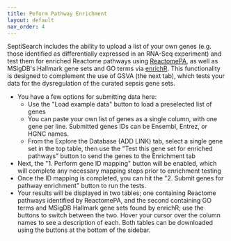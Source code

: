 ```yaml
---
title: Peform Pathway Enrichment
layout: default
nav_order: 4
---
```


SeptiSearch includes the ability to upload a list of your own genes (e.g. those
identified as differentially expressed in an RNA-Seq experiment) and test them
for enriched Reactome pathways using
[ReactomePA](https://bioconductor.org/packages/ReactomePA), as well as MSigDB's
Hallmark gene sets and GO terms via
[enrichR](https://cran.r-project.org/package=enrichR). This functionality is
designed to complement the use of GSVA (the next tab), which tests your data for
the dysregulation of the curated sepsis gene sets.

- You have a few options for submitting data here:
    - Use the "Load example data" button to load a preselected list of genes
    - You can paste your own list of genes as a single column, with one gene per
      line. Submitted genes IDs can be Ensembl, Entrez, or HGNC names.
    - From the Explore the Database (ADD LINK) tab, select a
      single gene set in the top table, then use the "Test this gene set for
      enriched pathways" button to send the genes to the Enrichment tab
- Next, the "1. Perform gene ID mapping" button will be enabled, which will
  complete any necessary mapping steps prior to enrichment testing
- Once the ID mapping is completed, you can hit the "2. Submit genes for pathway
  enrichment" button to run the tests.
- Your results will be displayed in two tables; one containing Reactome pathways
  identified by ReactomePA, and the second containing GO terms and MSigDB
  Hallmark gene sets found by enrichR; use the buttons to switch between the
  two. Hover your cursor over the column names to see a description of each.
  Both tables can be downloaded using the buttons at the bottom of the
  sidebar.
  

